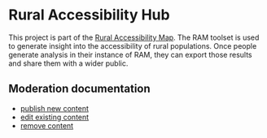 # Rural Accessibility Hub
This project is part of the [Rural Accessibility Map](http://ruralaccess.info). The RAM toolset is used to generate insight into the accessibility of rural populations. Once people generate analysis in their instance of RAM, they can export those results and share them with a wider public.

## Moderation documentation

- [publish new content](docs/moderation-publish.md)
- [edit existing content](docs/moderation-edit.md)
- [remove content](docs/moderation-remove.md)
